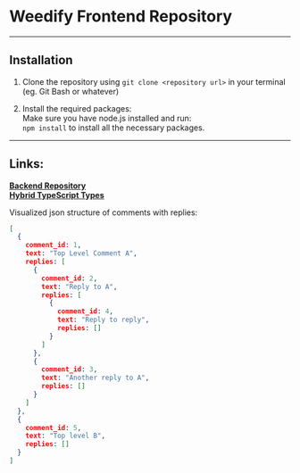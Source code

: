 # Weedify Frontend Repository

---

## Installation

1. Clone the repository using `git clone <repository url>` in your terminal (eg. Git Bash or whatever)

2. Install the required packages: <br>
Make sure you have node.js installed and run: <br>
`npm install` to install all the necessary packages.

---

## Links: <br>
**[Backend Repository](https://github.com/karripar/weedify-backend)** <br>
**[Hybrid TypeScript Types](https://github.com/karripar/weedify-types)** <br>

Visualized json structure of comments with replies:
```json
[
  {
    comment_id: 1,
    text: "Top Level Comment A",
    replies: [
      {
        comment_id: 2,
        text: "Reply to A",
        replies: [
          {
            comment_id: 4,
            text: "Reply to reply",
            replies: []
          }
        ]
      },
      {
        comment_id: 3,
        text: "Another reply to A",
        replies: []
      }
    ]
  },
  {
    comment_id: 5,
    text: "Top level B",
    replies: []
  }
]
```


